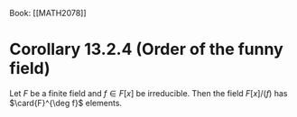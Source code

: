 Book: [[MATH2078]]
# Corollary 13.2.4 (Order of the funny field)
Let $F$ be a finite field and $f\in F[x]$ be irreducible.
Then the field $F[x]/(f)$ has $\card{F}^{\deg f}$ elements.